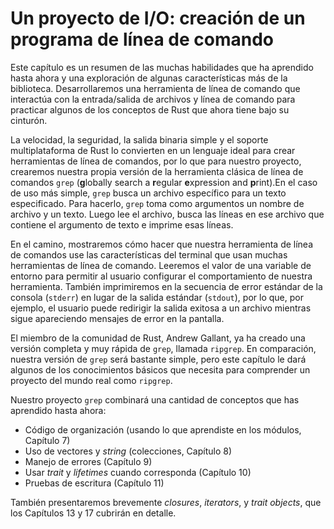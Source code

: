 # Un proyecto de I/O: creación de un programa de línea de comando

Este capítulo es un resumen de las muchas habilidades que ha aprendido hasta
ahora y una exploración de algunas características más de la biblioteca.
Desarrollaremos una herramienta de línea de comando que interactúa con la
entrada/salida de archivos y línea de comando para practicar algunos de los
conceptos de Rust que ahora tiene bajo su cinturón.

La velocidad, la seguridad, la salida binaria simple y el soporte
multiplataforma de Rust lo convierten en un lenguaje ideal para crear
herramientas de línea de comandos, por lo que para nuestro proyecto,
crearemos nuestra propia versión de la herramienta clásica de línea de
comandos `grep` (**g**lobally search a **r**egular **e**xpression and **p**rint).En el caso de uso más simple, `grep` busca un archivo específico
para un texto especificado. Para hacerlo, `grep` toma como argumentos un
nombre de archivo y un texto. Luego lee el archivo, busca las líneas en ese
archivo que contiene el argumento de texto e imprime esas líneas.

En el camino, mostraremos cómo hacer que nuestra herramienta de línea de
comandos use las características del terminal que usan muchas herramientas de
línea de comando. Leeremos el valor de una variable de entorno para permitir
al usuario configurar el comportamiento de nuestra herramienta. También
imprimiremos en la secuencia de error estándar de la consola (`stderr`) en
lugar de la salida estándar (`stdout`), por lo que, por ejemplo, el usuario
puede redirigir la salida exitosa a un archivo mientras sigue apareciendo
mensajes de error en la pantalla.

El miembro de la comunidad de Rust, Andrew Gallant, ya ha creado una versión
completa y muy rápida de `grep`, llamada `ripgrep`. En comparación, nuestra
versión de `grep` será bastante simple, pero este capítulo le dará algunos de
los conocimientos básicos que necesita para comprender un proyecto del mundo
real como `ripgrep`.

Nuestro proyecto `grep` combinará una cantidad de conceptos que has aprendido
hasta ahora:

* Código de organización (usando lo que aprendiste en los módulos, Capítulo 7)
* Uso de vectores y *string* (colecciones, Capítulo 8)
* Manejo de errores (Capítulo 9)
* Usar *trait* y *lifetimes* cuando corresponda (Capítulo 10)
* Pruebas de escritura (Capítulo 11)

También presentaremos brevemente *closures*, *iterators*, y *trait objects*, que los Capítulos 13 y 17 cubrirán en detalle.
